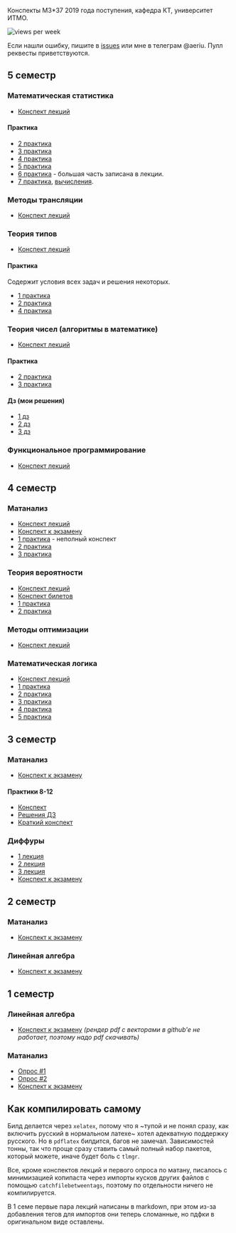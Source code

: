 Конспекты М3*37 2019 года поступения, кафедра КТ, университет ИТМО.

![views per week](https://raw.githubusercontent.com/Jovvik/M3137year2019/traffic/traffic-M3137year2019/views_per_week.svg)

<!-- Если вы хотите помочь, всё, чего не хватает в конспектах - [тут](https://github.com/Jovvik/M3137year2019/issues/2) -->

Если нашли ошибку, пишите в [issues](https://github.com/Jovvik/M3137year2019/issues) или мне в телеграм @aeriu. Пулл реквесты приветствуются.

## 5 семестр

### Математическая статистика
- [Конспект лекций](https://github.com/Jovvik/M3137year2019/blob/pdfs/statistics/5sem/main.pdf)

#### Практика

- [2 практика](https://github.com/Jovvik/M3137year2019/blob/pdfs/statistics/5sem/practice/2.pdf)
- [3 практика](https://github.com/Jovvik/M3137year2019/blob/pdfs/statistics/5sem/practice/3.pdf)
- [4 практика](https://github.com/Jovvik/M3137year2019/blob/pdfs/statistics/5sem/practice/4.pdf)
- [5 практика](https://github.com/Jovvik/M3137year2019/blob/pdfs/statistics/5sem/practice/5.pdf)
- [6 практика](https://github.com/Jovvik/M3137year2019/blob/pdfs/statistics/5sem/practice/6.pdf) - большая часть записана в лекции.
- [7 практика](https://github.com/Jovvik/M3137year2019/blob/pdfs/statistics/5sem/practice/7.pdf), [вычисления](https://docs.google.com/spreadsheets/d/1lU-0FnVcjXLhWT8c0K_v2xk-lVkF9Ary3zV-o6R1Was/edit?usp=sharing).

### Методы трансляции

- [Конспект лекций](https://github.com/Jovvik/M3137year2019/blob/pdfs/translation%20methods/5sem/main.pdf)

### Теория типов

- [Конспект лекций](https://github.com/Jovvik/M3137year2019/blob/pdfs/type%20theory/5sem/main.pdf)

#### Практика

Содержит условия всех задач и решения некоторых.

- [1 практика](https://github.com/Jovvik/M3137year2019/blob/pdfs/type%20theory/5sem/practice/1.pdf)
- [2 практика](https://github.com/Jovvik/M3137year2019/blob/pdfs/type%20theory/5sem/practice/2.pdf)
- [4 практика](https://github.com/Jovvik/M3137year2019/blob/pdfs/type%20theory/5sem/practice/4.pdf)

### Теория чисел (алгоритмы в математике)

- [Конспект лекций](https://github.com/Jovvik/M3137year2019/blob/pdfs/mathematical%20algorithms/5sem/main.pdf)

#### Практика

- [2 практика](https://github.com/Jovvik/M3137year2019/blob/pdfs/mathematical%20algorithms/5sem/practice/2.pdf)
- [3 практика](https://github.com/Jovvik/M3137year2019/blob/pdfs/mathematical%20algorithms/5sem/practice/3.pdf)


#### Дз (мои решения)

- [1 дз](https://github.com/Jovvik/M3137year2019/blob/pdfs/mathematical%20algorithms/5sem/hw/1.pdf)
- [2 дз](https://github.com/Jovvik/M3137year2019/blob/pdfs/mathematical%20algorithms/5sem/hw/2.pdf)
- [3 дз](https://github.com/Jovvik/M3137year2019/blob/pdfs/mathematical%20algorithms/5sem/hw/3.pdf)

### Функциональное программирование

- [Конспект лекций](https://github.com/Jovvik/M3137year2019/blob/pdfs/functional%20programming/5sem/main.pdf)

## 4 семестр

### Матанализ

- [Конспект лекций](https://github.com/Jovvik/M3137year2019/blob/pdfs/analysis/4sem/main.pdf)
- [Конспект к экзамену](https://github.com/Jovvik/M3137year2019/blob/pdfs/analysis/4sem/final.pdf)
- [1 практика](https://github.com/Jovvik/M3137year2019/blob/pdfs/analysis/4sem/practice/1.pdf) - неполный конспект
- [2 практика](https://github.com/Jovvik/M3137year2019/blob/pdfs/analysis/4sem/practice/2.pdf)
- [3 практика](https://github.com/Jovvik/M3137year2019/blob/pdfs/analysis/4sem/practice/3.pdf)

### Теория вероятности

- [Конспект лекций](https://github.com/Jovvik/M3137year2019/blob/pdfs/probability%20theory/4sem/main.pdf)
- [Конспект билетов](https://github.com/Jovvik/M3137year2019/blob/pdfs/probability%20theory/4sem/final.pdf)
- [1 практика](https://github.com/Jovvik/M3137year2019/blob/pdfs/probability%20theory/4sem/practice/1.pdf)
- [2 практика](https://github.com/Jovvik/M3137year2019/blob/pdfs/probability%20theory/4sem/practice/2.pdf)

### Методы оптимизации

- [Конспект лекций](https://github.com/Jovvik/M3137year2019/blob/pdfs/optimization%20methods/4sem/main.pdf)

### Математическая логика

- [Конспект лекций](https://github.com/Jovvik/M3137year2019/blob/pdfs/matlog/4sem/main.pdf)
- [1 практика](https://github.com/Jovvik/M3137year2019/blob/pdfs/matlog/4sem/practice/1.pdf)
- [2 практика](https://github.com/Jovvik/M3137year2019/blob/pdfs/matlog/4sem/practice/2.pdf)
- [3 практика](https://github.com/Jovvik/M3137year2019/blob/pdfs/matlog/4sem/practice/3.pdf)
- [4 практика](https://github.com/Jovvik/M3137year2019/blob/pdfs/matlog/4sem/practice/4.pdf)
- [5 практика](https://github.com/Jovvik/M3137year2019/blob/pdfs/matlog/4sem/practice/5.pdf)

## 3 семестр

### Матанализ

- [Конспект к экзамену](https://github.com/Jovvik/M3137year2019/blob/pdfs/analysis/3sem/final.pdf)

#### Практики 8-12
- [Конспект](https://github.com/Jovvik/M3137year2019/blob/pdfs/analysis/3sem/practice.pdf)
- [Решения ДЗ](https://github.com/Jovvik/M3137year2019/blob/pdfs/analysis/3sem/hw.pdf)
- [Краткий конспект](https://github.com/Jovvik/M3137year2019/blob/pdfs/analysis/3sem/practice_short.pdf)

### Диффуры
- [1 лекция](https://github.com/Jovvik/M3137year2019/blob/pdfs/diffeq/3sem/1.pdf)
- [2 лекция](https://github.com/Jovvik/M3137year2019/blob/pdfs/diffeq/3sem/2.pdf)
- [3 лекция](https://github.com/Jovvik/M3137year2019/blob/pdfs/diffeq/3sem/3.pdf)
- [Конспект к экзамену](https://github.com/Jovvik/M3137year2019/blob/pdfs/diffeq/3sem/final.pdf)

## 2 семестр

### Матанализ
- [Конспект к экзамену](https://github.com/Jovvik/M3137year2019/blob/pdfs/analysis/2sem/final.pdf)

### Линейная алгебра
- [Конспект к экзамену](https://github.com/Jovvik/M3137year2019/blob/pdfs/linear%20algebra/2sem/final.pdf)

## 1 семестр

### Линейная алгебра
- [Конспект к экзамену](https://github.com/Jovvik/M3137year2019/blob/pdfs/linear%20algebra/1sem/main.pdf) _(рендер pdf с векторами в github'e не работает, поэтому надо pdf скачивать)_

### Матанализ
- [Опрос #1](https://github.com/Jovvik/M3137year2019/blob/pdfs/analysis/1sem/opros.pdf)
- [Опрос #2](https://github.com/Jovvik/M3137year2019/blob/pdfs/analysis/1sem/opros2.pdf)
- [Конспект к экзамену](https://github.com/Jovvik/M3137year2019/blob/pdfs/analysis/1sem/final.pdf)

## Как компилировать самому

Билд делается через `xelatex`, потому что я ~тупой и не понял сразу, как включить русский в нормальном латехе~ хотел адекватную поддержку русского. Но в `pdflatex` билдится, багов не замечал. Зависимостей тонны, так что проще сразу ставить самый полный набор пакетов, который можете, иначе будет боль с `tlmgr`.

Все, кроме конспектов лекций и первого опроса по матану, писалось с минимизацией копипаста через импорты кусков других файлов с помощью `catchfilebetweentags`, поэтому по отдельности ничего не компилируется.

В 1 семе первые пара лекций написаны в markdown, при этом из-за добавления тегов для импортов они теперь сломанные, но пдфки в оригинальном виде оставлены.
